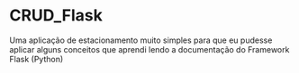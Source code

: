 # CRUD_Flask
Uma aplicação de estacionamento muito simples para que eu pudesse aplicar alguns conceitos que aprendi lendo a documentação do Framework Flask (Python)
